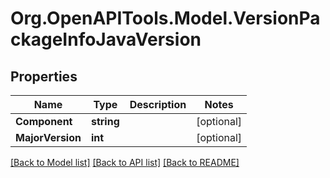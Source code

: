 # Org.OpenAPITools.Model.VersionPackageInfoJavaVersion

## Properties

Name | Type | Description | Notes
------------ | ------------- | ------------- | -------------
**Component** | **string** |  | [optional] 
**MajorVersion** | **int** |  | [optional] 

[[Back to Model list]](../../README.md#documentation-for-models) [[Back to API list]](../../README.md#documentation-for-api-endpoints) [[Back to README]](../../README.md)

